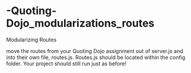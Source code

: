 # -Quoting-Dojo_modularizations_routes
Modularizing Routes

move the routes from your Quoting Dojo assignment out of server.js and into their own file, routes.js. Routes.js should be located within the config folder. Your project should still run just as before!
